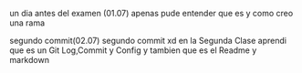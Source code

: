

un dia antes del examen (01.07)
apenas pude entender que es y como creo una rama


segundo commit(02.07)
segundo commit xd
en la Segunda Clase aprendi que es un Git Log,Commit y Config 
y tambien que es el Readme y markdown	


